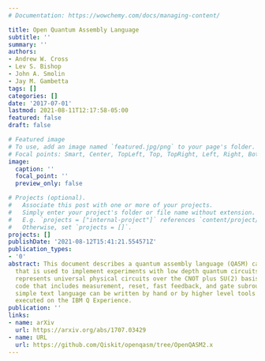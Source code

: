 ```yaml
---
# Documentation: https://wowchemy.com/docs/managing-content/

title: Open Quantum Assembly Language
subtitle: ''
summary: ''
authors:
- Andrew W. Cross
- Lev S. Bishop
- John A. Smolin
- Jay M. Gambetta
tags: []
categories: []
date: '2017-07-01'
lastmod: 2021-08-11T12:17:58-05:00
featured: false
draft: false

# Featured image
# To use, add an image named `featured.jpg/png` to your page's folder.
# Focal points: Smart, Center, TopLeft, Top, TopRight, Left, Right, BottomLeft, Bottom, BottomRight.
image:
  caption: ''
  focal_point: ''
  preview_only: false

# Projects (optional).
#   Associate this post with one or more of your projects.
#   Simply enter your project's folder or file name without extension.
#   E.g. `projects = ["internal-project"]` references `content/project/deep-learning/index.md`.
#   Otherwise, set `projects = []`.
projects: []
publishDate: '2021-08-12T15:41:21.554571Z'
publication_types:
- '0'
abstract: This document describes a quantum assembly language (QASM) called OpenQASM
  that is used to implement experiments with low depth quantum circuits. OpenQASM
  represents universal physical circuits over the CNOT plus SU(2) basis with straight-line
  code that includes measurement, reset, fast feedback, and gate subroutines. The
  simple text language can be written by hand or by higher level tools and may be
  executed on the IBM Q Experience.
publication: ''
links:
- name: arXiv
  url: https://arxiv.org/abs/1707.03429
- name: URL
  url: https://github.com/Qiskit/openqasm/tree/OpenQASM2.x
---
```

